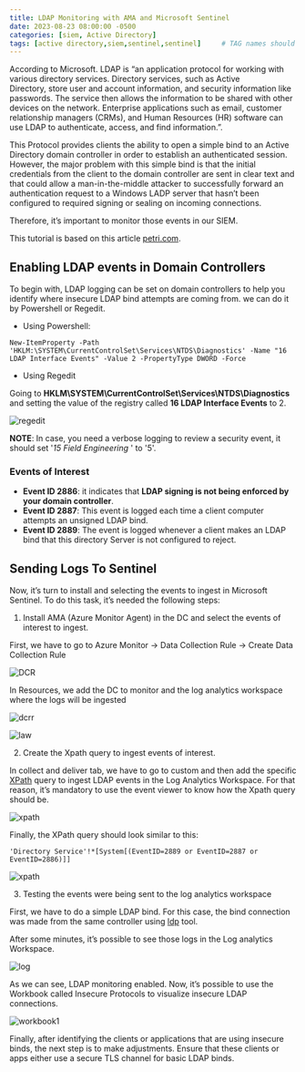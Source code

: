 ```yaml
---
title: LDAP Monitoring with AMA and Microsoft Sentinel
date: 2023-08-23 08:00:00 -0500
categories: [siem, Active Directory]
tags: [active directory,siem,sentinel,sentinel]     # TAG names should always be lowercase
---
```

According to Microsoft. LDAP is “an application protocol for working with various directory services. Directory services, such as Active Directory, store user and account information, and security information like passwords. The service then allows the information to be shared with other devices on the network. Enterprise applications such as email, customer relationship managers (CRMs), and Human Resources (HR) software can use LDAP to authenticate, access, and find information.”. 

This Protocol provides clients the ability to open a simple bind to an Active Directory domain controller in order to establish an authenticated session.  However, the major problem with this simple bind is that the initial credentials from the client to the domain controller are sent in clear text and that could allow a man-in-the-middle attacker to successfully forward an authentication request to a Windows LADP server that hasn’t been configured to required signing or sealing on incoming connections.

Therefore, it’s important to monitor those events in our SIEM.

This tutorial is based on this article [petri.com](https://petri.com/how-to-audit-ldap-signing-in-an-active-directory-domain/).

## Enabling LDAP events in Domain Controllers

To begin with, LDAP logging can be set on domain controllers to help you identify where insecure LDAP bind attempts are coming from. we can do it by Powershell or Regedit.

* Using Powershell:

```
New-ItemProperty -Path 'HKLM:\SYSTEM\CurrentControlSet\Services\NTDS\Diagnostics' -Name "16 LDAP Interface Events" -Value 2 -PropertyType DWORD -Force
```

* Using Regedit

Going to **HKLM\\SYSTEM\\CurrentControlSet\\Services\\NTDS\\Diagnostics** and setting the value of the registry called **16 LDAP Interface Events** to 2.

![regedit](https://i.imgur.com/ri9HFRV.png)

**NOTE**: In case, you need a verbose logging to review a security event, it should set '*15 Field Engineering* ' to '5'.

### Events of Interest

* **Event ID 2886**: it indicates  that **LDAP signing is not being enforced by your domain controller**.
* **Event ID 2887**: This event is logged each time a client computer attempts an unsigned LDAP bind.
* **Event ID 2889**: The event is logged whenever a client makes an LDAP bind that this directory Server is not configured to reject.

## Sending Logs To Sentinel

Now, it’s turn to install and selecting the events to ingest in Microsoft Sentinel. To do this task, it’s needed the following steps:

1. Install AMA (Azure Monitor Agent) in the DC and select the events of interest to ingest.

First, we have to go to Azure Monitor → Data Collection Rule → Create Data Collection Rule

![DCR](https://i.imgur.com/MdN4RXA.png)

In Resources, we add the DC to monitor and the log analytics workspace where the logs will be ingested

![dcrr](https://i.imgur.com/tkSxFf6.png)

![law](https://i.imgur.com/8hManS2.png)

2. Create the Xpath  query to ingest events of interest.

In collect and deliver tab, we have to go to custom and then add the specific [XPath](https://go.microsoft.com/fwlink/?linkid=2159994)  query to ingest LDAP events in the Log Analytics Workspace. For that reason, it’s mandatory to use the event viewer to know how the Xpath query should be.

![xpath](https://i.imgur.com/2lOm0mO.png)

Finally, the XPath query should look similar to this:

```
'Directory Service'!*[System[(EventID=2889 or EventID=2887 or EventID=2886)]]
```

![xpath](https://i.imgur.com/IdYeyN7.png)

3. Testing the events were being sent to the log analytics workspace

First, we have to do a simple LDAP bind. For this case, the bind connection was made from the same controller using [ldp](https://learn.microsoft.com/en-us/previous-versions/windows/it-pro/windows-server-2012-r2-and-2012/cc771022(v=ws.11)) tool.

After some minutes, it’s possible to see those logs in the Log analytics Workspace.

![log](https://i.imgur.com/DzhJDn0.png)

As we can see, LDAP monitoring enabled. Now, it’s possible to use the Workbook called Insecure Protocols to visualize insecure LDAP connections.

![workbook1](https://i.imgur.com/bi4kwgv.png)


Finally, after identifying the clients or applications that are using insecure binds, the next step is to make adjustments. Ensure that these clients or apps either use a secure TLS channel for basic LDAP binds.